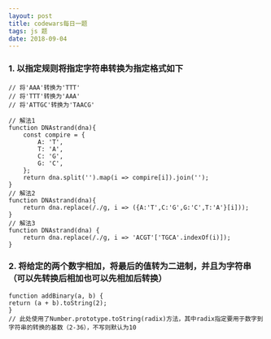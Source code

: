 ```yaml
---
layout: post
title: codewars每日一题 
tags: js 题
date: 2018-09-04
---
```



### 1. 以指定规则将指定字符串转换为指定格式如下
```
// 将'AAA'转换为'TTT'
// 将'TTT'转换为'AAA'
// 将'ATTGC'转换为'TAACG'

// 解法1
function DNAstrand(dna){
    const compire = {
	    A: 'T',
		T: 'A',
		C: 'G',
		G: 'C',
	};
	return dna.split('').map(i => compire[i]).join('');
}
// 解法2
function DNAstrand(dna){
    return dna.replace(/./g, i => ({A:'T',C:'G',G:'C',T:'A'}[i]));
}
// 解法3
function DNAstrand(dna) {
    return dna.replace(/./g, i => 'ACGT'['TGCA'.indexOf(i)]);
}
```
### 2. 将给定的两个数字相加，将最后的值转为二进制，并且为字符串（可以先转换后相加也可以先相加后转换）
```
function addBinary(a, b) {
return (a + b).toString(2);
}
// 此处使用了Number.prototype.toString(radix)方法，其中radix指定要用于数字到字符串的转换的基数（2-36），不写则默认为10
```
